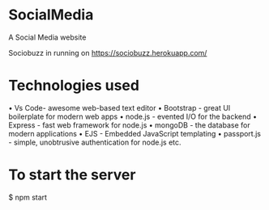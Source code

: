 # SocialMedia
A Social Media website

Sociobuzz in running on https://sociobuzz.herokuapp.com/

# Technologies used

• Vs Code- awesome web-based text editor
• Bootstrap - great UI boilerplate for modern web apps
• node.js - evented I/O for the backend
• Express - fast web framework for node.js
• mongoDB - the database for modern applications
• EJS - Embedded JavaScript templating
• passport.js - simple, unobtrusive authentication for node.js etc.

# To start the server

$ npm start
